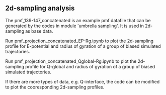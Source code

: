 ## 2d-sampling analysis

The pmf_139-147_concatenated is an example pmf datafile that can be generated by the codes in module 'umbrella sampling'. It is used in 2d-sampling as base data.

Run pmf_projection_concatenated_EP-Rg.ipynb to plot the 2d-sampling profile for E-potential and radius of gyration of a group of biased simulated trajectories. 

Run pmf_projection_concatenated_Qglobal-Rg.ipynb to plot the 2d-sampling profile for Q-global and radius of gyration of a group of biased simulated trajectories. 

If there are more types of data, e.g. Q-interface, the code can be modified to plot the cooresponding 2d-sampling profiles.
